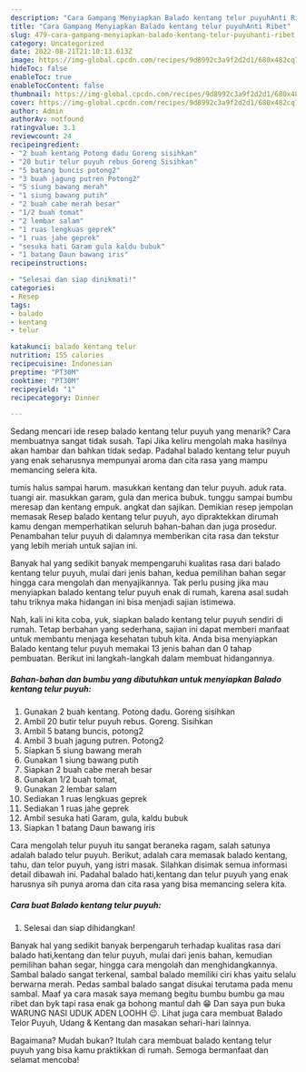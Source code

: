 ```yaml
---
description: "Cara Gampang Menyiapkan Balado kentang telur puyuhAnti Ribet"
title: "Cara Gampang Menyiapkan Balado kentang telur puyuhAnti Ribet"
slug: 479-cara-gampang-menyiapkan-balado-kentang-telur-puyuhanti-ribet
category: Uncategorized
date: 2022-08-21T21:10:13.613Z
image: https://img-global.cpcdn.com/recipes/9d8992c3a9f2d2d1/680x482cq70/balado-kentang-telur-puyuh-foto-resep-utama.jpg
hideToc: false
enableToc: true
enableTocContent: false
thumbnail: https://img-global.cpcdn.com/recipes/9d8992c3a9f2d2d1/680x482cq70/balado-kentang-telur-puyuh-foto-resep-utama.jpg
cover: https://img-global.cpcdn.com/recipes/9d8992c3a9f2d2d1/680x482cq70/balado-kentang-telur-puyuh-foto-resep-utama.jpg
author: Admin
authorAv: notfound
ratingvalue: 3.1
reviewcount: 24
recipeingredient:
- "2 buah kentang Potong dadu Goreng sisihkan"
- "20 butir telur puyuh rebus Goreng Sisihkan"
- "5 batang buncis potong2"
- "3 buah jagung putren Potong2"
- "5 siung bawang merah"
- "1 siung bawang putih"
- "2 buah cabe merah besar"
- "1/2 buah tomat"
- "2 lembar salam"
- "1 ruas lengkuas geprek"
- "1 ruas jahe geprek"
- "sesuka hati Garam gula kaldu bubuk"
- "1 batang Daun bawang iris"
recipeinstructions:

- "Selesai dan siap dinikmati!"
categories:
- Resep
tags:
- balado
- kentang
- telur

katakunci: balado kentang telur 
nutrition: 155 calories
recipecuisine: Indonesian
preptime: "PT30M"
cooktime: "PT30M"
recipeyield: "1"
recipecategory: Dinner

---
```



Sedang mencari ide resep balado kentang telur puyuh yang menarik? Cara membuatnya sangat tidak susah. Tapi Jika keliru mengolah maka hasilnya akan hambar dan bahkan tidak sedap. Padahal balado kentang telur puyuh yang enak seharusnya mempunyai aroma dan cita rasa yang mampu memancing selera kita.


tumis halus sampai harum. masukkan kentang dan telur puyuh. aduk rata. tuangi air. masukkan garam, gula dan merica bubuk. tunggu sampai bumbu meresap dan kentang empuk. angkat dan sajikan. Demikian resep jempolan memasak Resep balado kentang telur puyuh, ayo dipraktekkan dirumah kamu dengan memperhatikan seluruh bahan-bahan dan juga prosedur. Penambahan telur puyuh di dalamnya memberikan cita rasa dan tekstur yang lebih meriah untuk sajian ini.

Banyak hal yang sedikit banyak mempengaruhi kualitas rasa dari balado kentang telur puyuh, mulai dari jenis bahan, kedua pemilihan bahan segar hingga cara mengolah dan menyajikannya. Tak perlu pusing jika mau menyiapkan balado kentang telur puyuh enak di rumah, karena asal sudah tahu triknya maka hidangan ini bisa menjadi sajian istimewa.


Nah, kali ini kita coba, yuk, siapkan balado kentang telur puyuh sendiri di rumah. Tetap berbahan yang sederhana, sajian ini dapat memberi manfaat untuk membantu menjaga kesehatan tubuh kita. Anda bisa menyiapkan Balado kentang telur puyuh memakai 13 jenis bahan dan 0 tahap pembuatan. Berikut ini langkah-langkah dalam membuat hidangannya.

<!--inarticleads1-->

##### Bahan-bahan dan bumbu yang dibutuhkan untuk menyiapkan Balado kentang telur puyuh:

1. Gunakan 2 buah kentang. Potong dadu. Goreng sisihkan
1. Ambil 20 butir telur puyuh rebus. Goreng. Sisihkan
1. Ambil 5 batang buncis, potong2
1. Ambil 3 buah jagung putren. Potong2
1. Siapkan 5 siung bawang merah
1. Gunakan 1 siung bawang putih
1. Siapkan 2 buah cabe merah besar
1. Gunakan 1/2 buah tomat,
1. Gunakan 2 lembar salam
1. Sediakan 1 ruas lengkuas geprek
1. Sediakan 1 ruas jahe geprek
1. Ambil sesuka hati Garam, gula, kaldu bubuk
1. Siapkan 1 batang Daun bawang iris


Cara mengolah telur puyuh itu sangat beraneka ragam, salah satunya adalah balado telur puyuh. Berikut, adalah cara memasak balado kentang, tahu, dan telor puyuh, yang istri masak. Silahkan disimak semua informasi detail dibawah ini. Padahal balado hati,kentang dan telur puyuh yang enak harusnya sih punya aroma dan cita rasa yang bisa memancing selera kita. 

<!--inarticleads2-->

##### Cara buat Balado kentang telur puyuh:


1. Selesai dan siap dihidangkan!

Banyak hal yang sedikit banyak berpengaruh terhadap kualitas rasa dari balado hati,kentang dan telur puyuh, mulai dari jenis bahan, kemudian pemilihan bahan segar, hingga cara mengolah dan menghidangkannya. Sambal balado sangat terkenal, sambal balado memiliki ciri khas yaitu selalu berwarna merah. Pedas sambal balado sangat disukai terutama pada menu sambal. Maaf ya cara masak saya memang begitu bumbu bumbu ga mau ribet dan byk tapi rasa enak ga bohong mantul dah 😁 Dan saya pun buka WARUNG NASI UDUK ADEN LOOHH 😉. Lihat juga cara membuat Balado Telor Puyuh, Udang &amp; Kentang dan masakan sehari-hari lainnya. 

Bagaimana? Mudah bukan? Itulah cara membuat balado kentang telur puyuh yang bisa kamu praktikkan di rumah. Semoga bermanfaat dan selamat mencoba!
